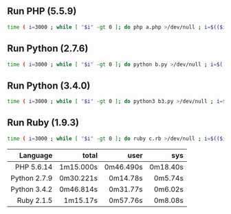 ## Run PHP (5.5.9) 
```sh
time ( i=3000 ; while [ "$i" -gt 0 ]; do php a.php >/dev/null ; i=$(($i-1)); done )
```

## Run Python (2.7.6)
```sh
time ( i=3000 ; while [ "$i" -gt 0 ]; do python b.py >/dev/null ; i=$(($i-1)); done )
```

## Run Python (3.4.0)
```sh
time ( i=3000 ; while [ "$i" -gt 0 ]; do python3 b3.py >/dev/null ; i=$(($i-1)); done )
```

## Run Ruby (1.9.3)
```sh
time ( i=3000 ; while [ "$i" -gt 0 ]; do ruby c.rb >/dev/null ; i=$(($i-1)); done )
```

| Language        |   total       | user      | sys       |
| --------------: | -------------:| --------: | --------: |
| PHP 5.6.14      | 1m15.000s     | 0m46.490s | 0m18.40s  |
| Python 2.7.9    | 0m30.221s     | 0m14.78s  | 0m5.74s   |
| Python 3.4.2    | 0m46.814s     | 0m31.77s  | 0m6.02s   |
| Ruby 2.1.5      | 1m15.17s      | 0m57.76s  | 0m8.08s   |

